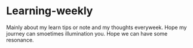 # Learning-weekly
Mainly about my learn tips or note and my thoughts everyweek.
Hope my journey can smoetimes illumination you.
Hope we can have some resonance.
